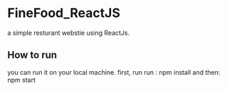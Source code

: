 # FineFood_ReactJS
a simple resturant webstie using ReactJs.

<h2>How to run</h2>
you can run it on your local machine.
first, run run :
<bold>npm install </bold>
and then:
<bold>npm start</bold>
